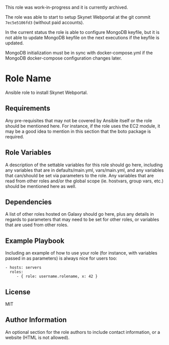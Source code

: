 This role was work-in-progress and it is currently archived.

The role was able to start to setup Skynet Webportal at the git commit
`7ec5e5106fd3` (without paid accounts).

In the current status the role is able to configure MongoDB keyfile, but it is
not able to update MongoDB keyfile on the next executions if the keyfile is
updated.

MongoDB initialization must be in sync with docker-compose.yml if the MongoDB
docker-compose configuration changes later.

Role Name
=========

Ansible role to install Skynet Webportal.

Requirements
------------

Any pre-requisites that may not be covered by Ansible itself or the role should be mentioned here. For instance, if the role uses the EC2 module, it may be a good idea to mention in this section that the boto package is required.

Role Variables
--------------

A description of the settable variables for this role should go here, including any variables that are in defaults/main.yml, vars/main.yml, and any variables that can/should be set via parameters to the role. Any variables that are read from other roles and/or the global scope (ie. hostvars, group vars, etc.) should be mentioned here as well.

Dependencies
------------

A list of other roles hosted on Galaxy should go here, plus any details in regards to parameters that may need to be set for other roles, or variables that are used from other roles.

Example Playbook
----------------

Including an example of how to use your role (for instance, with variables passed in as parameters) is always nice for users too:

    - hosts: servers
      roles:
         - { role: username.rolename, x: 42 }

License
-------

MIT

Author Information
------------------

An optional section for the role authors to include contact information, or a website (HTML is not allowed).
